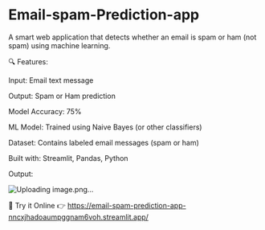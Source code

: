 # Email-spam-Prediction-app
A smart web application that detects whether an email is spam or ham (not spam) using machine learning.

🔍 Features:

Input: Email text message

Output: Spam or Ham prediction

Model Accuracy: 75%

ML Model: Trained using Naive Bayes (or other classifiers)

Dataset: Contains labeled email messages (spam or ham)

Built with: Streamlit, Pandas, Python

Output:

![Uploading image.png…]()




🚀 Try it Online
👉 https://email-spam-prediction-app-nncxjhadoaumpggnam6voh.streamlit.app/





